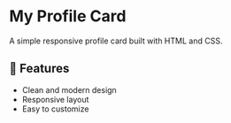 # My Profile Card

A simple responsive profile card built with HTML and CSS.

## 🌟 Features

- Clean and modern design
- Responsive layout
- Easy to customize
